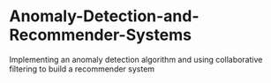 # Anomaly-Detection-and-Recommender-Systems
Implementing an anomaly detection algorithm and using collaborative filtering to build a recommender system
